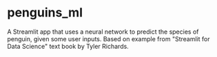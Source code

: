 # penguins_ml
A Streamlit app that uses a neural network to predict the species of penguin, given some user inputs. Based on example from "Streamlit for Data Science" text book by Tyler Richards.
